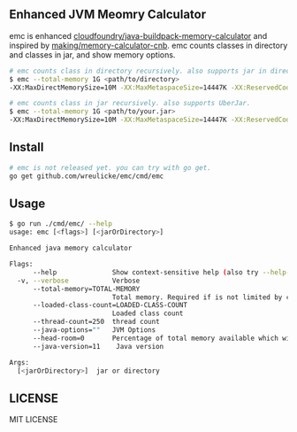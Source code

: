 ## Enhanced JVM Meomry Calculator

emc is enhanced [cloudfoundry/java-buildpack-memory-calculator](https://github.com/cloudfoundry/java-buildpack-memory-calculator) and inspired by [making/memory-calculator-cnb](https://github.com/making/memory-calculator-cnb).
emc counts classes in directory and classes in jar, and show memory options.



```bash
# emc counts class in directory recursively. also supports jar in directory.
$ emc --total-memory 1G <path/to/directory>
-XX:MaxDirectMemorySize=10M -XX:MaxMetaspaceSize=14447K -XX:ReservedCodeCacheSize=240M -Xmx266128K

# emc counts class in jar recursively. also supports UberJar.
$ emc --total-memory 1G <path/to/your.jar>
-XX:MaxDirectMemorySize=10M -XX:MaxMetaspaceSize=14447K -XX:ReservedCodeCacheSize=240M -Xmx266128K
```

## Install

```bash
# emc is not released yet. you can try with go get.
go get github.com/wreulicke/emc/cmd/emc
```

## Usage

```bash
$ go run ./cmd/emc/ --help
usage: emc [<flags>] [<jarOrDirectory>]

Enhanced java memory calculator

Flags:
      --help              Show context-sensitive help (also try --help-long and --help-man).
  -v, --verbose           Verbose
      --total-memory=TOTAL-MEMORY  
                          Total memory. Required if is not limited by cgroup
      --loaded-class-count=LOADED-CLASS-COUNT  
                          Loaded class count
      --thread-count=250  thread count
      --java-options=""   JVM Options
      --head-room=0       Percentage of total memory available which will be left unallocated to cover JVM overhead
      --java-version=11    Java version

Args:
  [<jarOrDirectory>]  jar or directory
```

## LICENSE

MIT LICENSE